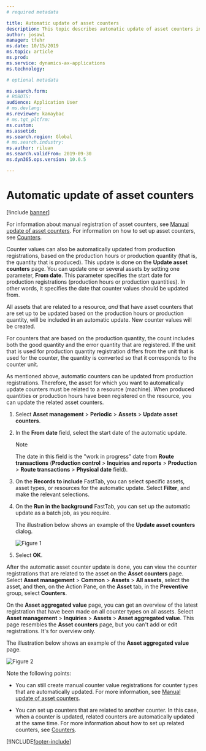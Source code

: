 ```yaml
---
# required metadata

title: Automatic update of asset counters
description: This topic describes automatic update of asset counters in Asset Management.
author: josaw1
manager: tfehr
ms.date: 10/15/2019
ms.topic: article
ms.prod: 
ms.service: dynamics-ax-applications
ms.technology: 

# optional metadata

ms.search.form: 
# ROBOTS: 
audience: Application User
# ms.devlang: 
ms.reviewer: kamaybac
# ms.tgt_pltfrm: 
ms.custom: 
ms.assetid: 
ms.search.region: Global
# ms.search.industry: 
ms.author: riluan
ms.search.validFrom: 2019-09-30
ms.dyn365.ops.version: 10.0.5

---
```


# Automatic update of asset counters

[!include [banner](../../includes/banner.md)]

For information about manual registration of asset counters, see [Manual update of asset counters](../work-orders/manual-update-of-asset-counters.md). For information on how to set up asset counters, see [Counters](../setup-for-objects/counters.md).

Counter values can also be automatically updated from production registrations, based on the production hours or production quantity (that is, the quantity that is produced). This update is done on the **Update asset counters** page. You can update one or several assets by setting one parameter, **From date**. This parameter specifies the start date for production registrations (production hours or production quantities). In other words, it specifies the date that counter values should be updated from.

All assets that are related to a resource, *and* that have asset counters that are set up to be updated based on the production hours or production quantity, will be included in an automatic update. New counter values will be created.

For counters that are based on the production quantity, the count includes both the good quantity and the error quantity that are registered. If the unit that is used for production quantity registration differs from the unit that is used for the counter, the quantity is converted so that it corresponds to the counter unit.

As mentioned above, automatic counters can be updated from production registrations. Therefore, the asset for which you want to automatically update counters must be related to a resource (machine). When produced quantities or production hours have been registered on the resource, you can update the related asset counters.

1. Select **Asset management** > **Periodic** > **Assets** > **Update asset counters**.

2. In the **From date** field, select the start date of the automatic update.

    >[!NOTE]
    >The date in this field is the "work in progress" date from **Route transactions** (**Production control** > **Inquiries and reports** > **Production** > **Route transactions** > **Physical date** field).

3. On the **Records to include** FastTab, you can select specific assets, asset types, or resources for the automatic update. Select **Filter**, and make the relevant selections.

4. On the **Run in the background** FastTab, you can set up the automatic update as a batch job, as you require.

    The illustration below shows an example of the **Update asset counters** dialog.

    ![Figure 1](media/12-work-orders.png)

5. Select **OK**. 

After the automatic asset counter update is done, you can view the counter registrations that are related to the asset on the **Asset counters** page. Select **Asset management** > **Common** > **Assets** > **All assets**, select the asset, and then, on the Action Pane, on the **Asset** tab, in the **Preventive** group, select **Counters**.

On the **Asset aggregated value** page, you can get an overview of the latest registration that have been made on all counter types on all assets. Select **Asset management** > **Inquiries** > **Assets** > **Asset aggregated value**. This page resembles the **Asset counters** page, but you can't add or edit registrations. It's for overview only.

The illustration below shows an example of the **Asset aggregated value** page.

![Figure 2](media/13-work-orders.png)

Note the following points:

- You can still create manual counter value registrations for counter types that are automatically updated. For more information, see [Manual update of asset counters](../work-orders/manual-update-of-asset-counters.md).

- You can set up counters that are related to another counter. In this case, when a counter is updated, related counters are automatically updated at the same time. For more information about how to set up related counters, see [Counters](../setup-for-objects/counters.md).



[!INCLUDE[footer-include](../../../includes/footer-banner.md)]